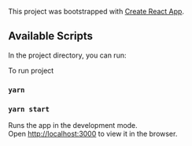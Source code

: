 This project was bootstrapped with [Create React App](https://github.com/facebook/create-react-app).

## Available Scripts

In the project directory, you can run:

To run project
### `yarn`
### `yarn start`

Runs the app in the development mode.<br>
Open [http://localhost:3000](http://localhost:3000) to view it in the browser.


